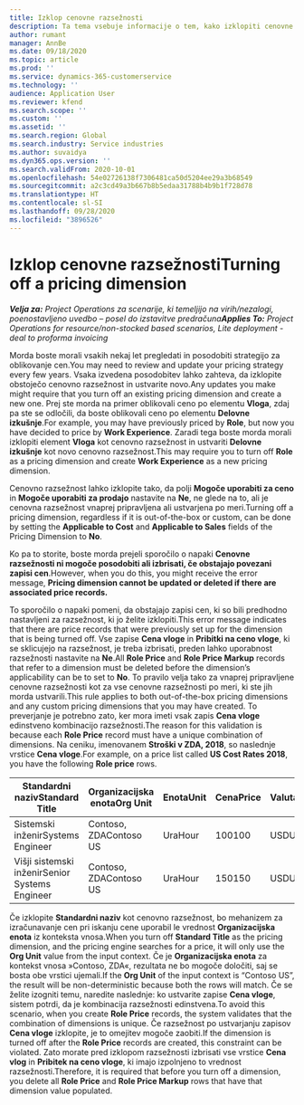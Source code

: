 ```yaml
---
title: Izklop cenovne razsežnosti
description: Ta tema vsebuje informacije o tem, kako izklopiti cenovne razsežnosti.
author: rumant
manager: AnnBe
ms.date: 09/18/2020
ms.topic: article
ms.prod: ''
ms.service: dynamics-365-customerservice
ms.technology: ''
audience: Application User
ms.reviewer: kfend
ms.search.scope: ''
ms.custom: ''
ms.assetid: ''
ms.search.region: Global
ms.search.industry: Service industries
ms.author: suvaidya
ms.dyn365.ops.version: ''
ms.search.validFrom: 2020-10-01
ms.openlocfilehash: 54e02726138f7306481ca50d5204ee29a3b68549
ms.sourcegitcommit: a2c3cd49a3b667b8b5edaa31788b4b9b1f728d78
ms.translationtype: HT
ms.contentlocale: sl-SI
ms.lasthandoff: 09/28/2020
ms.locfileid: "3896526"
---
```

# <a name="turning-off-a-pricing-dimension"></a><span data-ttu-id="234a9-103">Izklop cenovne razsežnosti</span><span class="sxs-lookup"><span data-stu-id="234a9-103">Turning off a pricing dimension</span></span>

<span data-ttu-id="234a9-104">_**Velja za:** Project Operations za scenarije, ki temeljijo na virih/nezalogi, poenostavljeno uvedbo – posel do izstavitve predračuna_</span><span class="sxs-lookup"><span data-stu-id="234a9-104">_**Applies To:** Project Operations for resource/non-stocked based scenarios, Lite deployment - deal to proforma invoicing_</span></span>

<span data-ttu-id="234a9-105">Morda boste morali vsakih nekaj let pregledati in posodobiti strategijo za oblikovanje cen.</span><span class="sxs-lookup"><span data-stu-id="234a9-105">You may need to review and update your pricing strategy every few years.</span></span> <span data-ttu-id="234a9-106">Vsaka izvedena posodobitev lahko zahteva, da izklopite obstoječo cenovno razsežnost in ustvarite novo.</span><span class="sxs-lookup"><span data-stu-id="234a9-106">Any updates you make might require that you turn off an existing pricing dimension and create a new one.</span></span> <span data-ttu-id="234a9-107">Prej ste morda na primer oblikovali ceno po elementu **Vloga**, zdaj pa ste se odločili, da boste oblikovali ceno po elementu **Delovne izkušnje**.</span><span class="sxs-lookup"><span data-stu-id="234a9-107">For example, you may have previously priced by **Role**, but now you have decided to price by **Work Experience**.</span></span> <span data-ttu-id="234a9-108">Zaradi tega boste morda morali izklopiti element **Vloga** kot cenovno razsežnost in ustvariti **Delovne izkušnje** kot novo cenovno razsežnost.</span><span class="sxs-lookup"><span data-stu-id="234a9-108">This may require you to turn off **Role** as a pricing dimension and create **Work Experience** as a new pricing dimension.</span></span> 

<span data-ttu-id="234a9-109">Cenovno razsežnost lahko izklopite tako, da polji **Mogoče uporabiti za ceno** in **Mogoče uporabiti za prodajo** nastavite na **Ne**, ne glede na to, ali je cenovna razsežnost vnaprej pripravljena ali ustvarjena po meri.</span><span class="sxs-lookup"><span data-stu-id="234a9-109">Turning off a pricing dimension, regardless if it is out-of-the-box or custom, can be done by setting the **Applicable to Cost** and **Applicable to Sales** fields of the Pricing Dimension to **No**.</span></span>

<span data-ttu-id="234a9-110">Ko pa to storite, boste morda prejeli sporočilo o napaki **Cenovne razsežnosti ni mogoče posodobiti ali izbrisati, če obstajajo povezani zapisi cen**.</span><span class="sxs-lookup"><span data-stu-id="234a9-110">However, when you do this, you might receive the error message, **Pricing dimension cannot be updated or deleted if there are associated price records.**</span></span>

<span data-ttu-id="234a9-111">To sporočilo o napaki pomeni, da obstajajo zapisi cen, ki so bili predhodno nastavljeni za razsežnost, ki jo želite izklopiti.</span><span class="sxs-lookup"><span data-stu-id="234a9-111">This error message indicates that there are price records that were previously set up for the dimension that is being turned off.</span></span> <span data-ttu-id="234a9-112">Vse zapise **Cena vloge** in **Pribitki na ceno vloge**, ki se sklicujejo na razsežnost, je treba izbrisati, preden lahko uporabnost razsežnosti nastavite na **Ne**.</span><span class="sxs-lookup"><span data-stu-id="234a9-112">All **Role Price** and **Role Price Markup** records that refer to a dimension must be deleted before the dimension’s applicability can be to set to **No**.</span></span> <span data-ttu-id="234a9-113">To pravilo velja tako za vnaprej pripravljene cenovne razsežnosti kot za vse cenovne razsežnosti po meri, ki ste jih morda ustvarili.</span><span class="sxs-lookup"><span data-stu-id="234a9-113">This rule applies to both out-of-the-box pricing dimensions and any custom pricing dimensions that you may have created.</span></span> <span data-ttu-id="234a9-114">To preverjanje je potrebno zato, ker mora imeti vsak zapis **Cena vloge** edinstveno kombinacijo razsežnosti.</span><span class="sxs-lookup"><span data-stu-id="234a9-114">The reason for this validation is because each **Role Price** record must have a unique combination of dimensions.</span></span> <span data-ttu-id="234a9-115">Na ceniku, imenovanem **Stroški v ZDA, 2018**, so naslednje vrstice **Cena vloge**.</span><span class="sxs-lookup"><span data-stu-id="234a9-115">For example, on a price list called **US Cost Rates 2018**, you have the following **Role price** rows.</span></span> 

| <span data-ttu-id="234a9-116">Standardni naziv</span><span class="sxs-lookup"><span data-stu-id="234a9-116">Standard Title</span></span>         | <span data-ttu-id="234a9-117">Organizacijska enota</span><span class="sxs-lookup"><span data-stu-id="234a9-117">Org Unit</span></span>    |<span data-ttu-id="234a9-118">Enota</span><span class="sxs-lookup"><span data-stu-id="234a9-118">Unit</span></span>   |<span data-ttu-id="234a9-119">Cena</span><span class="sxs-lookup"><span data-stu-id="234a9-119">Price</span></span>  |<span data-ttu-id="234a9-120">Valuta</span><span class="sxs-lookup"><span data-stu-id="234a9-120">Currency</span></span>  |
| -----------------------|-------------|-------|-------|----------|
| <span data-ttu-id="234a9-121">Sistemski inženir</span><span class="sxs-lookup"><span data-stu-id="234a9-121">Systems Engineer</span></span>|<span data-ttu-id="234a9-122">Contoso, ZDA</span><span class="sxs-lookup"><span data-stu-id="234a9-122">Contoso US</span></span>|<span data-ttu-id="234a9-123">Ura</span><span class="sxs-lookup"><span data-stu-id="234a9-123">Hour</span></span>| <span data-ttu-id="234a9-124">100</span><span class="sxs-lookup"><span data-stu-id="234a9-124">100</span></span>|<span data-ttu-id="234a9-125">USD</span><span class="sxs-lookup"><span data-stu-id="234a9-125">USD</span></span>|
| <span data-ttu-id="234a9-126">Višji sistemski inženir</span><span class="sxs-lookup"><span data-stu-id="234a9-126">Senior Systems Engineer</span></span>|<span data-ttu-id="234a9-127">Contoso, ZDA</span><span class="sxs-lookup"><span data-stu-id="234a9-127">Contoso US</span></span>|<span data-ttu-id="234a9-128">Ura</span><span class="sxs-lookup"><span data-stu-id="234a9-128">Hour</span></span>| <span data-ttu-id="234a9-129">150</span><span class="sxs-lookup"><span data-stu-id="234a9-129">150</span></span>| <span data-ttu-id="234a9-130">USD</span><span class="sxs-lookup"><span data-stu-id="234a9-130">USD</span></span>|


<span data-ttu-id="234a9-131">Če izklopite **Standardni naziv** kot cenovno razsežnost, bo mehanizem za izračunavanje cen pri iskanju cene uporabil le vrednost **Organizacijska enota** iz konteksta vnosa.</span><span class="sxs-lookup"><span data-stu-id="234a9-131">When you turn off **Standard Title** as the pricing dimension, and the pricing engine searches for a price, it will only use the **Org Unit** value from the input context.</span></span> <span data-ttu-id="234a9-132">Če je **Organizacijska enota** za kontekst vnosa »Contoso, ZDA«, rezultata ne bo mogoče določiti, saj se bosta obe vrstici ujemali.</span><span class="sxs-lookup"><span data-stu-id="234a9-132">If the **Org Unit** of the input context is “Contoso US”, the result will be non-deterministic because both the rows will match.</span></span> <span data-ttu-id="234a9-133">Če se želite izogniti temu, naredite naslednje: ko ustvarite zapise **Cena vloge**, sistem potrdi, da je kombinacija razsežnosti edinstvena.</span><span class="sxs-lookup"><span data-stu-id="234a9-133">To avoid this scenario, when you create **Role Price** records, the system validates that the combination of dimensions is unique.</span></span> <span data-ttu-id="234a9-134">Če razsežnost po ustvarjanju zapisov **Cena vloge** izklopite, je to omejitev mogoče zaobiti.</span><span class="sxs-lookup"><span data-stu-id="234a9-134">If the dimension is turned off after the **Role Price** records are created, this constraint can be violated.</span></span> <span data-ttu-id="234a9-135">Zato morate pred izklopom razsežnosti izbrisati vse vrstice **Cena vlog** in **Pribitek na ceno vloge**, ki imajo izpolnjeno to vrednost razsežnosti.</span><span class="sxs-lookup"><span data-stu-id="234a9-135">Therefore, it is required that before you turn off a dimension, you delete all **Role Price** and **Role Price Markup** rows that have that dimension value populated.</span></span>
